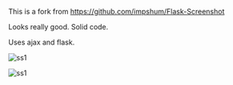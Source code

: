 This is a fork from https://github.com/impshum/Flask-Screenshot

Looks really good. Solid code.

Uses ajax and flask.

![ss1](https://i.imgur.com/B5cJg4a.jpg)

![ss1](https://i.imgur.com/HvsXebl.jpg)

